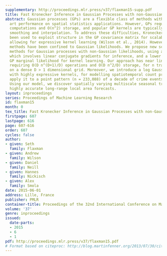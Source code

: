 ```yaml
---
supplementary: http://proceedings.mlr.press/v37/flaxman15-supp.pdf
title: Fast Kronecker Inference in Gaussian Processes with non-Gaussian Likelihoods
abstract: Gaussian processes (GPs) are a flexible class of methods with state of the
  art performance on spatial statistics applications. However, GPs require O(n^3)
  computations and O(n^2) storage, and popular GP kernels are typically limited to
  smoothing and interpolation. To address these difficulties, Kronecker methods have
  been used to exploit structure in the GP covariance matrix for scalability, while
  allowing for expressive kernel learning (Wilson et al., 2014). However, fast Kronecker
  methods have been confined to Gaussian likelihoods. We propose new scalable Kronecker
  methods for Gaussian processes with non-Gaussian likelihoods, using a Laplace approximation
  which involves linear conjugate gradients for inference, and a lower bound on the
  GP marginal likelihood for kernel learning. Our approach has near linear scaling,
  requiring O(D n^(D+1)/D) operations and O(D n^2/D) storage, for n training data-points
  on a dense D > 1 dimensional grid. Moreover, we introduce a log Gaussian Cox process,
  with highly expressive kernels, for modelling spatiotemporal count processes, and
  apply it to a point pattern (n = 233,088) of a decade of crime events in Chicago.
  Using our model, we discover spatially varying multiscale seasonal trends and produce
  highly accurate long-range local area forecasts.
layout: inproceedings
series: Proceedings of Machine Learning Research
id: flaxman15
month: 0
tex_title: Fast Kronecker Inference in Gaussian Processes with non-Gaussian Likelihoods
firstpage: 607
lastpage: 616
page: 607-616
order: 607
cycles: false
author:
- given: Seth
  family: Flaxman
- given: Andrew
  family: Wilson
- given: Daniel
  family: Neill
- given: Hannes
  family: Nickisch
- given: Alex
  family: Smola
date: 2015-06-01
address: Lille, France
publisher: PMLR
container-title: Proceedings of the 32nd International Conference on Machine Learning
volume: '37'
genre: inproceedings
issued:
  date-parts:
  - 2015
  - 6
  - 1
pdf: http://proceedings.mlr.press/v37/flaxman15.pdf
# Format based on citeproc: http://blog.martinfenner.org/2013/07/30/citeproc-yaml-for-bibliographies/
---
```

